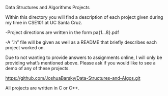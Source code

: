 Data Structures and Algorithms Projects

Within this directory you will find a description of each project given during my time in CSE101 at UC Santa Cruz.

  -Project directions are written in the form pa{1...8}.pdf

  -A ”.h” file will be given as well as a README that briefly describes each project worked on. 

Due to not wanting to provide answers to assignments online, I will only be providing what’s mentioned above. 
Please ask if you would like to see a demo of any of these projects.


https://github.com/JoshuaBarsky/Data-Structures-and-Algos.git


All projects are written in C or C++.
